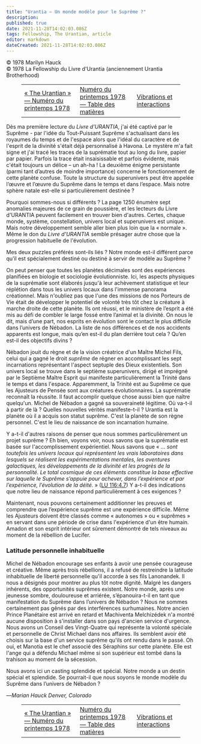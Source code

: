```yaml
---
title: "Urantia — Un monde modèle pour le Suprême ?"
description: 
published: true
date: 2021-11-28T14:02:03.086Z
tags: Fellowship, The Urantian, article
editor: markdown
dateCreated: 2021-11-28T14:02:03.086Z
---
```


<p class="v-card v-sheet theme--light grey lighten-3 px-2">© 1978 Marilyn Hauck<br>© 1978 La Fellowship du Livre d'Urantia (anciennement Urantia Brotherhood)</p>
<figure class="table chapter-navigator">
  <table>
    <tbody>
      <tr>
        <td>
        <a href="/fr/article/The_Urantian/The_Urantian_1978_04">
          <span class="mdi mdi-arrow-left-drop-circle"></span><span class="pl-2">« The Urantian » — Numéro du printemps 1978</span>
        </a>
        </td>
        <td>
        <a href="/fr/index/articles_the_urantian#numéro-du-printemps-1978">
          <span class="mdi mdi-book-open-variant"></span><span class="pl-2">Numéro du printemps 1978 — Table des matières</span>
        </a>
        </td>
        <td>
        <a href="/fr/article/John_M_Andrews/Vibrations_And_Interactions">
          <span class="pr-2">Vibrations et interactions</span><span class="mdi mdi-arrow-right-drop-circle"></span>
        </a>
        </td>
      </tr>
    </tbody>
  </table>
</figure>



Dès ma première lecture du _Livre d'URANTIA_, j'ai été captivé par le Suprême - par l'idée du Tout-Puissant Suprême s'actualisant dans les royaumes du temps et de l'espace alors que l'idéal du caractère et de l'esprit de la divinité s'était déjà personnalisé à Havona. Le mystère m'a fait signe et j'ai tracé les traces de la suprématie tout au long du livre, papier par papier. Parfois la trace était insaisissable et parfois évidente, mais c'était toujours un délice – un ah-ha ! La deuxième énigme persistante (parmi tant d’autres de moindre importance) concerne le fonctionnement de cette planète confuse. Toute la structure du superunivers peut être appelée l’œuvre et l’œuvre du Suprême dans le temps et dans l’espace. Mais notre sphère natale est-elle si particulièrement destinée ?

Pourquoi sommes-nous si différents ? La page 1250 énumère sept anomalies majeures de ce grain de poussière, et les lecteurs du Livre d'URANTIA peuvent facilement en trouver bien d'autres. Certes, chaque monde, système, constellation, univers local et superunivers est unique. Mais notre développement semble aller bien plus loin que la « normale ». Même le don du _Livre d'URANTIA_ semble présager autre chose que la progression habituelle de l'évolution.

Mes deux puzzles préférés sont-ils liés ? Notre monde est-il différent parce qu’il est spécialement destiné ou destiné à servir de modèle au Suprême ?

On peut penser que toutes les planètes décimales sont des expériences planifiées en biologie et sociologie évolutionniste. Ici, les aspects physiques de la suprématie sont élaborés jusqu'à leur achèvement statistique et leur réplétion dans tous les univers locaux dans l'immense panorama créationnel. Mais n'oubliez pas que l'une des missions de nos Porteurs de Vie était de développer le potentiel de volonté très tôt chez la créature à marche droite de cette planète. Ils ont réussi, et le ministère de l’esprit a été mis au défi de combler le large fossé entre l’animal et la divinité. On nous le dit, mais d’une part, nos esprits en évolution sont le contact le plus difficile dans l’univers de Nébadon. La liste de nos différences et de nos accidents apparents est longue, mais qu’en est-il du plan derrière tout cela ? Qu’en est-il des objectifs divins ?

Nébadon jouit du règne et de la vision créatrice d'un Maître Michel Fils, celui qui a gagné le droit _suprême_ de régner en accomplissant les sept incarnations représentant l'aspect septuple des Dieux existentiels. Son univers local se trouve dans le septième superunivers, dirigé et imprégné par le Septième Maître Esprit qui manifeste particulièrement la Trinité dans le temps et dans l'espace. Apparemment, la Trinité est au Suprême ce que les Ajusteurs de Pensée sont aux créatures évolutionnaires. La suprématie reconnaît la réussite. Il faut accomplir quelque chose aussi bien que naître quelqu'un. Michel de Nébadon a gagné sa souveraineté légitime. Où va-t-il à partir de là ? Quelles nouvelles vérités manifeste-t-il ? Urantia est la planète où il a acquis son statut suprême. C'est la planète de son règne personnel. C'est le lieu de naissance de son incarnation humaine.

Y a-t-il d'autres raisons de penser que nous sommes particulièrement un projet suprême ? Eh bien, voyons voir, nous savons que la suprématie est basée sur l'accomplissement expérientiel. Nous savons que « _... sont toutefois les univers locaux qui représentent les vrais laboratoires dans lesquels se réalisent les expérimentations mentales, les aventures galactiques, les développements de la divinité et les progrès de la personnalité. Le total cosmique de ces éléments constitue la base effective sur laquelle le Suprême s’appuie pour achever, dans l’expérience et par l’expérience, l’évolution de la déité._ » ([LU 116:4.7](/fr/The_Urantia_Book/116#p4_7)) Y a-t-il des indications que notre lieu de naissance répond particulièrement à ces exigences ?

Maintenant, nous pouvons certainement additionner les preuves et comprendre que l’expérience suprême est une expérience difficile. Même les Ajusteurs doivent être classés comme « autonomes » ou « suprêmes » en servant dans une période de crise dans l'expérience d'un être humain. Amadon et son esprit intérieur ont sûrement démontré de tels niveaux au moment de la rébellion de Lucifer.

### Latitude personnelle inhabituelle

Michel de Nébadon encourage ses enfants à avoir une pensée courageuse et créative. Même après trois rébellions, il a refusé de restreindre la latitude inhabituelle de liberté personnelle qu'il accorde à ses fils Lanonandek. Il nous a désignés pour montrer au plus tôt notre dignité. Malgré les dangers inhérents, des opportunités suprêmes existent. Notre monde, après une jeunesse sombre, douloureuse et arriérée, s’épanouira-t-il en tant que manifestation du Suprême dans l’univers de Nébadon ? Nous ne sommes certainement pas gênés par des interférences surhumaines. Notre ancien Prince Planétaire est arrivé en retard et Machiventa Melchizédek n'a montré aucune disposition à s'installer dans son pays d'ancien service d'urgence. Nous avons un Conseil des Vingt-Quatre qui représente la volonté spéciale et personnelle de Christ Michael dans nos affaires. Ils semblent avoir été choisis sur la base d'un service suprême qu'ils ont rendu dans le passé. Oh oui, et Manotia est le chef associé des Séraphins sur cette planète. Elle est l'ange qui a défendu Michael même si son supérieur est tombé dans la trahison au moment de la sécession.

Nous avons ici un casting splendide et spécial. Notre monde a un destin spécial et splendide. Se pourrait-il que nous soyons le monde modèle du Suprême dans l’univers de Nébadon ?

—_Marian Hauck_
_Denver, Colorado_



<figure class="table chapter-navigator">
  <table>
    <tbody>
      <tr>
        <td>
        <a href="/fr/article/The_Urantian/The_Urantian_1978_04">
          <span class="mdi mdi-arrow-left-drop-circle"></span><span class="pl-2">« The Urantian » — Numéro du printemps 1978</span>
        </a>
        </td>
        <td>
        <a href="/fr/index/articles_the_urantian#numéro-du-printemps-1978">
          <span class="mdi mdi-book-open-variant"></span><span class="pl-2">Numéro du printemps 1978 — Table des matières</span>
        </a>
        </td>
        <td>
        <a href="/fr/article/John_M_Andrews/Vibrations_And_Interactions">
          <span class="pr-2">Vibrations et interactions</span><span class="mdi mdi-arrow-right-drop-circle"></span>
        </a>
        </td>
      </tr>
    </tbody>
  </table>
</figure>
